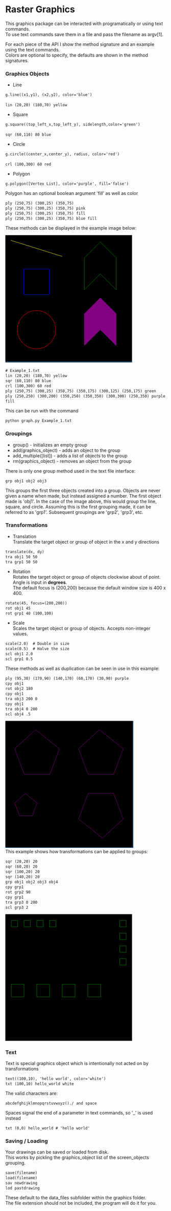# Raster Graphics

This graphics package can be interacted with programatically or using text commands.  
To use text commands save them in a file and pass the filename as argv[1].

For each piece of the API I show the method signature and an example using the text commands.  
Colors are optional to specify, the defaults are shown in the method signatures.

### Graphics Objects

* Line
```
g.line((x1,y1), (x2,y2), color='blue')  
   
lin (20,20) (180,70) yellow
```   
* Square
```
g.square((top_left_x,top_left_y), sidelength,color='green')

sqr (60,110) 80 blue
```   
* Circle 
```
g.circle((center_x,center_y), radius, color='red')
   
crl (100,300) 60 red
``` 
* Polygon
```
g.polygon([Vertex List], color='purple', fill='false')
```
   Polygon has an optional boolean argument 'fill' as well as color
```
ply (250,75) (300,25) (350,75)
ply (250,75) (300,25) (350,75) pink
ply (250,75) (300,25) (350,75) fill
ply (250,75) (300,25) (350,75) blue fill
```
These methods can be displayed in the example image below:

![alt text](https://github.com/sawyerWeld/Graphics/blob/master/images/image_1.PNG)
```
# Example_1.txt
lin (20,20) (180,70) yellow
sqr (60,110) 80 blue
crl (100,300) 60 red
ply (250,75) (300,25) (350,75) (350,175) (300,125) (250,175) green
ply (250,250) (300,200) (350,250) (350,350) (300,300) (250,350) purple fill
```
This can be run with the command
```
python graph.py Example_1.txt
```

### Groupings

* group() - initializes an empty group
* add(graphics_object) - adds an object to the group
* add_multiple([list]) - adds a list of objects to the group
* rm(graphics_object) - removes an object from the group
 
 There is only one group method used in the text file interface:
 ```
 grp obj1 obj2 obj3
 ```
 This groups the first three objects created into a group. Objects are never given a name when made, but instead assigned a number. The first object made is 'obj1'. In the case of the image above, this would group the line, square, and circle. Assuming this is the first grouping made, it can be referred to as 'grp1'. Subsequent groupings are 'grp2', 'grp3', etc.

### Transformations

* Translation  
Translate the target object or group of object in the x and y directions
```
translate(dx, dy)
tra obj1 50 50
tra grp1 50 50
```
* Rotation  
Rotates the target object or group of objects clockwise about of point. 
Angle is input in **degrees**.  
The default focus is (200,200) because the default window size is 400 x 400.  
```
rotate(45, focus=(200,200))
rot obj1 45
rot grp1 40 (100,100)
```
* Scale  
Scales the target object or group of objects. Accepts non-integer values.
```
scale(2.0)  # Double in size
scale(0.5)  # Halve the size
scl obj1 2.0
scl grp1 0.5
```
These methods as well as duplication can be seen in use in this example:  
```
ply (95,30) (170,90) (140,170) (60,170) (30,90) purple
cpy obj1 
rot obj2 180
cpy obj1
tra obj3 200 0
cpy obj1
tra obj4 0 200
scl obj4 .5
```  
![alt text](https://github.com/sawyerWeld/Graphics/blob/master/images/image_2.PNG)  
This example shows how transformations can be applied to groups:  
```
sqr (20,20) 20
sqr (60,20) 20
sqr (100,20) 20
sqr (140,20) 20
grp obj1 obj2 obj3 obj4
cpy grp1
rot grp2 90
cpy grp1
tra grp3 0 200
scl grp3 2
```
![alt text](https://github.com/sawyerWeld/Graphics/blob/master/images/image_3.PNG)
### Text

Text is special graphics object which is intentionally not acted on by transformations  
```
text((100,10), 'hello world', color='white')
txt (100,10) hello_world white
```
The valid characters are:  
```
abcdefghijklmnopqrstuvwxyz()./ and space
```
Spaces signal the end of a parameter in text commands, so '\_' is used instead  
```
txt (0,0) hello_world # 'hello world'
```

### Saving / Loading

Your drawings can be saved or loaded from disk.  
This works by pickling the graphics_object list of the screen_objects grouping.
```
save(filename)
load(filename)
sav newdrawing
lod pastdrawing
```
These default to the data_files subfolder within the graphics folder.  
The file extension should not be included, the program will do it for you.



